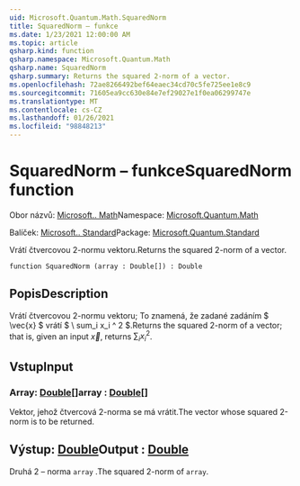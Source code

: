```yaml
---
uid: Microsoft.Quantum.Math.SquaredNorm
title: SquaredNorm – funkce
ms.date: 1/23/2021 12:00:00 AM
ms.topic: article
qsharp.kind: function
qsharp.namespace: Microsoft.Quantum.Math
qsharp.name: SquaredNorm
qsharp.summary: Returns the squared 2-norm of a vector.
ms.openlocfilehash: 72ae8266492bef64eaec34cd70c5fe725ee1e8c9
ms.sourcegitcommit: 71605ea9cc630e84e7ef29027e1f0ea06299747e
ms.translationtype: MT
ms.contentlocale: cs-CZ
ms.lasthandoff: 01/26/2021
ms.locfileid: "98848213"
---
```

# <a name="squarednorm-function"></a><span data-ttu-id="fc793-102">SquaredNorm – funkce</span><span class="sxs-lookup"><span data-stu-id="fc793-102">SquaredNorm function</span></span>

<span data-ttu-id="fc793-103">Obor názvů: [Microsoft.. Math](xref:Microsoft.Quantum.Math)</span><span class="sxs-lookup"><span data-stu-id="fc793-103">Namespace: [Microsoft.Quantum.Math](xref:Microsoft.Quantum.Math)</span></span>

<span data-ttu-id="fc793-104">Balíček: [Microsoft.. Standard](https://nuget.org/packages/Microsoft.Quantum.Standard)</span><span class="sxs-lookup"><span data-stu-id="fc793-104">Package: [Microsoft.Quantum.Standard](https://nuget.org/packages/Microsoft.Quantum.Standard)</span></span>


<span data-ttu-id="fc793-105">Vrátí čtvercovou 2-normu vektoru.</span><span class="sxs-lookup"><span data-stu-id="fc793-105">Returns the squared 2-norm of a vector.</span></span>

```qsharp
function SquaredNorm (array : Double[]) : Double
```


## <a name="description"></a><span data-ttu-id="fc793-106">Popis</span><span class="sxs-lookup"><span data-stu-id="fc793-106">Description</span></span>

<span data-ttu-id="fc793-107">Vrátí čtvercovou 2-normu vektoru; To znamená, že zadané zadáním $ \vec{x} $ vrátí $ \ sum_i x_i ^ 2 $.</span><span class="sxs-lookup"><span data-stu-id="fc793-107">Returns the squared 2-norm of a vector; that is, given an input $\vec{x}$, returns $\sum_i x_i^2$.</span></span>

## <a name="input"></a><span data-ttu-id="fc793-108">Vstup</span><span class="sxs-lookup"><span data-stu-id="fc793-108">Input</span></span>

### <a name="array--double"></a><span data-ttu-id="fc793-109">Array: [Double](xref:microsoft.quantum.lang-ref.double)[]</span><span class="sxs-lookup"><span data-stu-id="fc793-109">array : [Double](xref:microsoft.quantum.lang-ref.double)[]</span></span>

<span data-ttu-id="fc793-110">Vektor, jehož čtvercová 2-norma se má vrátit.</span><span class="sxs-lookup"><span data-stu-id="fc793-110">The vector whose squared 2-norm is to be returned.</span></span>



## <a name="output--double"></a><span data-ttu-id="fc793-111">Výstup: [Double](xref:microsoft.quantum.lang-ref.double)</span><span class="sxs-lookup"><span data-stu-id="fc793-111">Output : [Double](xref:microsoft.quantum.lang-ref.double)</span></span>

<span data-ttu-id="fc793-112">Druhá 2 – norma `array` .</span><span class="sxs-lookup"><span data-stu-id="fc793-112">The squared 2-norm of `array`.</span></span>